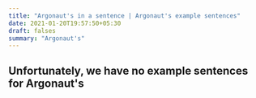 ```yaml
---
title: "Argonaut's in a sentence | Argonaut's example sentences"
date: 2021-01-20T19:57:50+05:30
draft: falses
summary: "Argonaut's"
---
```

## Unfortunately, we have no example sentences for Argonaut's                 
